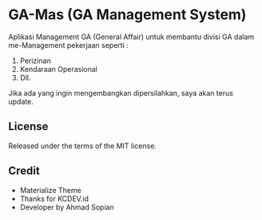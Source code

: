 # GA-Mas (GA Management System)
Aplikasi Management GA (General Affair) untuk membantu divisi GA dalam me-Management pekerjaan seperti :
1. Perizinan
2. Kendaraan Operasional
3. Dll.

Jika ada yang ingin mengembangkan dipersilahkan, saya akan terus update.

## License
Released under the terms of the MIT license.

## Credit
- Materialize Theme
- Thanks for KCDEV.id
- Developer by Ahmad Sopian
